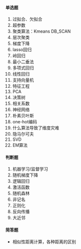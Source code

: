 #### 单选题
1. 过拟合、欠拟合
2. 超参数
3. 聚类算法：Kmeans DB_SCAN
4. 层次聚类
5. 梯度下降
6. lasso回归
7. 岭回归
8. 最小二垂法
9. 多项式回归
10. 线性回归
11. 支持向量机
12. 特征工程
13. PCA
14. 决策树
15. 相关系数
16. 神经网络
17. 朴素贝叶斯
18. one-hot编码
19. 什么算法导致了维度灾难
20. 隐马尔可夫
21. SVD
22. EM算法
#### 判断题
1. 机器学习/监督学习
2. 随机梯度下降
3. 逻辑回归
4. 激活函数
5. 随机森林
6. 非记名
7. 正则化
8. 反向传播
9. 大近邻
#### 简答题
+ 相似性距离计算，各种距离的区别